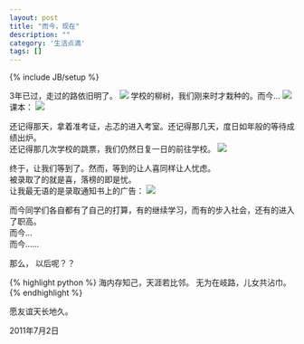 ```yaml
---
layout: post
title: "而今，现在"
description: ""
category: '生活点滴'
tags: []
---
```

{% include JB/setup %}


3年已过，走过的路依旧明了。
![](http://linuxer0203.files.wordpress.com/2011/07/screenshot-361.png)
学校的柳树，我们刚来时才栽种的。而今…
![](http://linuxer0203.files.wordpress.com/2011/07/screenshot-351.png)
课本：
![](http://linuxer0203.files.wordpress.com/2011/07/screenshot-371.png)

还记得那天，拿着准考证，忐忑的进入考室。还记得那几天，度日如年般的等待成绩出炉。  
还记得那几次学校的跳票，我们仍然日复一日的前往学校。
![](http://i.min.us/ibBoSS.png)

终于，让我们等到了。然而，等到的让人喜同样让人忧虑。  
被录取了的就是喜，落榜的即是忧。  
让我最无语的是录取通知书上的广告：
![](http://i.min.us/ibGlHw.png)

而今同学们各自都有了自己的打算，有的继续学习，而有的步入社会，还有的进入了职高。  
而今…  
而今……

那么， 以后呢？？

{% highlight python %}
海内存知己，天涯若比邻。
无为在岐路，儿女共沾巾。
{% endhighlight %}

愿友谊天长地久。

2011年7月2日
